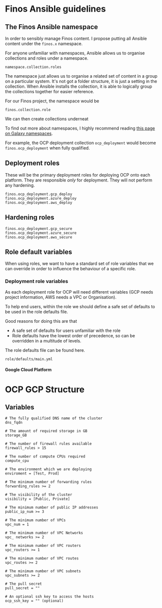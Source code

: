 # Finos Ansible guidelines

## The Finos Ansible namespace

In order to sensibly manage Finos content. I propose putting all Ansible content under the `finos.x` namespace.

For anyone unfamiliar with namespaces, Ansible allows us to organise collections and roles under a namespace.

    namespace.collection.roles

The namespace just allows us to organise a related set of content in a group on a particular system. It's not got a folder structure, it is just a setting in the collection. When Ansible installs the collection, it is able to logically group the collections together for easier reference.

For our Finos project, the namespace would be

    finos.collection.role

We can then create collections underneat 

To find out more about namespaces, I highly recommend reading [this page on Galaxy namespaces](https://galaxy.ansible.com/docs/contributing/namespaces.html).

For example, the OCP deployment collection `ocp_deployment` would become `finos.ocp_deployment` when fully qualified.

## Deployment roles

These will be the primary deployment roles for deploying OCP onto each platform. They are responsible _only_ for deployment. They will not perform any hardening.

    finos.ocp_deployment.gcp_deploy
    finos.ocp_deployment.azure_deploy
    finos.ocp_deployment.aws_deploy

## Hardening roles

    finos.ocp_deployment.gcp_secure
    finos.ocp_deployment.azure_secure
    finos.ocp_deployment.aws_secure

## Role default variables

When using roles, we want to have a standard set of role variables that we can override in order to influence the behaviour of a specific role.

### Deployment role variables
As each deployment role for OCP will need different variables (GCP needs project information, AWS needs a VPC or Organisation).

To help end users, within the role we should define a safe set of defaults to be used in the role defaults file. 

Good reasons for doing this are that 
* A safe set of defaults for users unfamiliar with the role
* Role defaults have the lowest order of precedence, so can be overridden in a multitude of levels.

The role defaults file can be found here.

    role/defaults/main.yml

#### Google Cloud Platform

# OCP GCP Structure

## Variables

```
# The fully qualified DNS name of the cluster
dns_fqdn

# The amount of required storage in GB
storage_GB

# The number of firewall rules available
firewall_rules > 15

# The number of compute CPUs required
compute_cpu

# The environment which we are deploying 
enviroment = [Test, Prod]

# The minimum number of forwarding rules 
forwarding_rules >= 2 

# The visibility of the cluster
visibility = [Public, Private]

# The minimum number of public IP addresses
public_ip_num >= 3

# The minimum number of VPCs 
vpc_num = 1

# The minimum number of VPC Networks
vpc_ networks >= 2

# The minimum number of VPC routers
vpc_routers >= 1

# The minimum number of VPC routes
vpc_routes >= 2

# The minimum number of VPC subnets
vpc_subnets >= 2

# The pull secret 
pull_secret = ""

# An optional ssh key to access the hosts
ocp_ssh_key = "" (optional)
```
